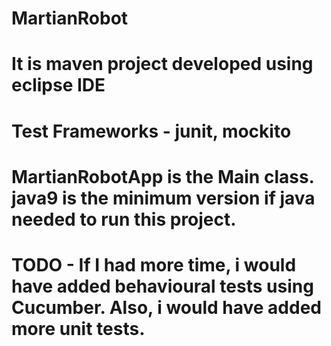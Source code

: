 # MartianRobot
# It is maven project developed using eclipse IDE
# Test Frameworks - junit, mockito
# MartianRobotApp is the Main class. java9 is the minimum version if java needed to run this project.
# TODO - If I had more time, i would have added behavioural tests using Cucumber. Also, i would have added more unit tests.
